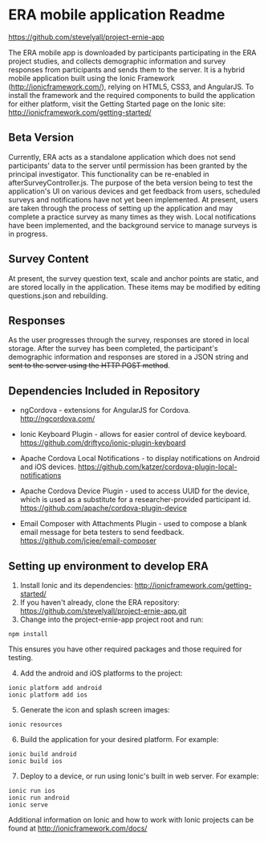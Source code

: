 # ERA mobile application Readme
https://github.com/stevelyall/project-ernie-app

The ERA mobile app is downloaded by participants participating in the ERA project studies, and collects demographic information and survey responses from participants and sends them to the server. It is a hybrid mobile application built using the Ionic Framework (http://ionicframework.com/), relying on HTML5, CSS3, and AngularJS. To install the framework and the required components to build the application for either platform, visit the Getting Started page on the Ionic site: http://ionicframework.com/getting-started/

## Beta Version
Currently, ERA acts as a standalone application which does not send participants' data to the server until permission has been granted by the principal investigator. This functionality can be re-enabled in afterSurveyController.js.
The purpose of the beta version being to test the application's UI on various devices and get feedback from users, scheduled surveys and notifications have not yet been implemented. At present, users are taken through the process of setting up the application and may complete a practice survey as many times as they wish.
Local notifications have been implemented, and the background service to manage surveys is in progress.

## Survey Content
At present, the survey question text, scale and anchor points are static, and are stored locally in the application. These items may be modified by editing questions.json and rebuilding.

## Responses
As the user progresses through the survey, responses are stored in local storage. After the survey has been completed, the participant's demographic information and responses are stored in a JSON string and ~~sent to the server using the HTTP POST method~~.

## Dependencies Included in Repository
 * ngCordova - extensions for AngularJS for Cordova. http://ngcordova.com/

 * Ionic Keyboard Plugin - allows for easier control of device keyboard. https://github.com/driftyco/ionic-plugin-keyboard
 * Apache Cordova Local Notifications - to display notifications on Android and iOS devices. https://github.com/katzer/cordova-plugin-local-notifications
 * Apache Cordova Device Plugin - used to access UUID for the device, which is used as a substitute for a researcher-provided participant id. https://github.com/apache/cordova-plugin-device
 * Email Composer with Attachments Plugin - used to compose a blank email message for beta testers to send feedback. https://github.com/jcjee/email-composer


## Setting up environment to develop ERA

1. Install Ionic and its dependencies: http://ionicframework.com/getting-started/
2. If you haven't already, clone the ERA repository: https://github.com/stevelyall/project-ernie-app.git
3. Change into the project-ernie-app project root and run:
```
npm install
```
This ensures you have other required packages and those required for testing.

4. Add the android and iOS platforms to the project:

```
ionic platform add android
ionic platform add ios
```

5. Generate the icon and splash screen images:

```
ionic resources
```

6. Build the application for your desired platform.
For example:
```
ionic build android
ionic build ios
```

7. Deploy to a device, or run using Ionic's built in web server. For example:

```
ionic run ios
ionic run android
ionic serve
```

Additional information on Ionic and how to work with Ionic projects can be found at http://ionicframework.com/docs/